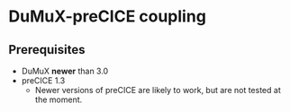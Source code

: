 # DuMuX-preCICE coupling 

## Prerequisites

- DuMuX **newer** than 3.0
- preCICE 1.3
    - Newer versions of preCICE are likely to work, but are not tested at the moment. 